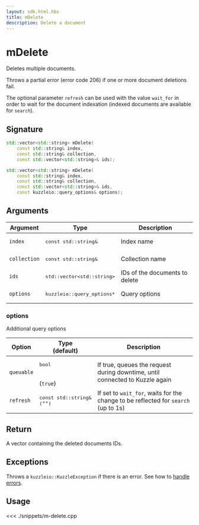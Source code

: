```yaml
---
layout: sdk.html.hbs
title: mDelete
description: Delete a document
---
```


# mDelete

Deletes multiple documents.

Throws a partial error (error code 206) if one or more document deletions fail.

The optional parameter `refresh` can be used with the value `wait_for` in order to wait for the document indexation (indexed documents are available for `search`).

## Signature

```cpp
std::vector<std::string> mDelete(
    const std::string& index,
    const std::string& collection,
    const std::vector<std::string>& ids);

std::vector<std::string> mDelete(
    const std::string& index,
    const std::string& collection,
    const std::vector<std::string>& ids,
    const kuzzleio::query_options& options);
```

## Arguments

| Argument     | Type                                      | Description                    |
| ------------ | ----------------------------------------- | ------------------------------ |
| `index`      | <pre>const std::string&</pre>             | Index name                     |
| `collection` | <pre>const std::string&</pre>             | Collection name                |
| `ids`        | <pre>std::vector&lt;std::string&gt;</pre> | IDs of the documents to delete |
| `options`    | <pre>kuzzleio::query_options\*</pre>      | Query options                  |

### options

Additional query options

| Option     | Type<br/>(default)                       | Description                                                                        |
| ---------- | ---------------------------------------- | ---------------------------------------------------------------------------------- |
| `queuable` | <pre>bool</pre><br/>(`true`)             | If true, queues the request during downtime, until connected to Kuzzle again       |
| `refresh`  | <pre>const std::string&<br/>(`""`)</pre> | If set to `wait_for`, waits for the change to be reflected for `search` (up to 1s) |

## Return

A vector containing the deleted documents IDs.

## Exceptions

Throws a `kuzzleio::KuzzleException` if there is an error. See how to [handle errors](/sdk-reference/cpp/1/error-handling).

## Usage

<<< ./snippets/m-delete.cpp
